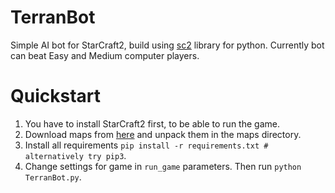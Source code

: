 # TerranBot

Simple AI bot for StarCraft2, build using [sc2](https://github.com/Dentosal/python-sc2) library for python. Currently bot can beat Easy and Medium computer players.

# Quickstart

1. You have to install StarCraft2 first, to be able to run the game.
2. Download maps from [here](https://github.com/Blizzard/s2client-proto#downloads) and unpack them in the maps directory.
3. Install all requirements `pip install -r requirements.txt # alternatively try pip3`.
4. Change settings for game in `run_game` parameters. Then run `python TerranBot.py`.
